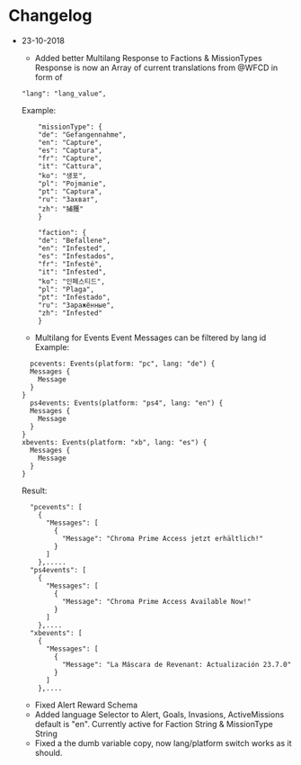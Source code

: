 # Changelog

- 23-10-2018

  - Added better Multilang Response to Factions & MissionTypes<br>
    Response is now an Array of current translations from @WFCD in form of

  ```
  "lang": "lang_value",
  ```

  Example:

  ```
      "missionType": {
      "de": "Gefangennahme",
      "en": "Capture",
      "es": "Captura",
      "fr": "Capture",
      "it": "Cattura",
      "ko": "생포",
      "pl": "Pojmanie",
      "pt": "Captura",
      "ru": "Захват",
      "zh": "捕獲"
      }

      "faction": {
      "de": "Befallene",
      "en": "Infested",
      "es": "Infestados",
      "fr": "Infesté",
      "it": "Infested",
      "ko": "인페스티드",
      "pl": "Plaga",
      "pt": "Infestado",
      "ru": "Заражённые",
      "zh": "Infested"
      }
  ```

  - Multilang for Events
    Event Messages can be filtered by lang id
    Example:

  ```
    pcevents: Events(platform: "pc", lang: "de") {
    Messages {
      Message
    }
  }
    ps4events: Events(platform: "ps4", lang: "en") {
    Messages {
      Message
    }
  }
  xbevents: Events(platform: "xb", lang: "es") {
    Messages {
      Message
    }
  }
  ```

  Result:

  ```
    "pcevents": [
      {
        "Messages": [
          {
            "Message": "Chroma Prime Access jetzt erhältlich!"
          }
        ]
      },.....
    "ps4events": [
      {
        "Messages": [
          {
            "Message": "Chroma Prime Access Available Now!"
          }
        ]
      },....
    "xbevents": [
      {
        "Messages": [
          {
            "Message": "La Máscara de Revenant: Actualización 23.7.0"
          }
        ]
      },....
  ```

  - Fixed Alert Reward Schema
  - Added language Selector to Alert, Goals, Invasions, ActiveMissions
    default is "en". Currently active for Faction String & MissionType String
  - Fixed a the dumb variable copy, now lang/platform switch works as it should.
